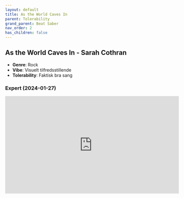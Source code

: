 ```yaml
---
layout: default
title: As the World Caves In
parent: Tolerability
grand_parent: Beat Saber
nav_order: 2
has_children: false
---
```


## As the World Caves In - Sarah Cothran
- **Genre**: Rock
- **Vibe**: Visuelt tilfredsstillende
- **Tolerability**: Faktisk bra sang


### Expert (2024-01-27)

<iframe width="560" height="315" src="https://www.youtube.com/embed/wddjQyvFE7E?si=kK4lrMARYXlzzrIM" title="YouTube video player" frameborder="0" allow="accelerometer; autoplay; clipboard-write; encrypted-media; gyroscope; picture-in-picture; web-share" allowfullscreen></iframe>

